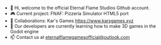 - 👋 Hi, welcome to the official Eternal Flame Studios Github account.
- 🎮 Current project: FNAF: Pizzeria Simulator HTML5 port
- 🤝 Collaborations: Kar's Games https://www.karsgames.xyz
- 🌱 Our developers are currently learning how to make 3D games in the Godot engine
- 📫 Contact us at eternalflamegamesofficial@outlook.com
